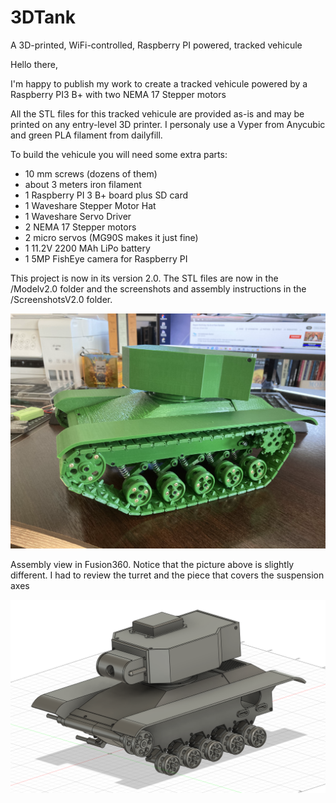 # 3DTank
A 3D-printed, WiFi-controlled, Raspberry PI powered,  tracked vehicule

Hello there,

I'm happy to publish my work to create a tracked vehicule powered by a Raspberry PI3 B+ with two NEMA 17 Stepper motors

All the STL files for this tracked vehicule are provided as-is and may be printed on any entry-level 3D printer.
I personaly use a Vyper from Anycubic and green PLA filament from dailyfill.

To build the vehicule you will need some extra parts:

- 10 mm screws (dozens of them)
- about 3 meters iron filament
- 1 Raspberry PI 3 B+ board plus SD card
- 1 Waveshare Stepper Motor Hat
- 1 Waveshare Servo Driver
- 2 NEMA 17 Stepper motors
- 2 micro servos (MG90S makes it just fine)
- 1 11.2V 2200 MAh LiPo battery
- 1 5MP FishEye camera for Raspberry PI

This project is now in its version 2.0. The STL files are now in the /Modelv2.0 folder and the screenshots and assembly instructions in the /ScreenshotsV2.0 folder.

![General view](https://github.com/renaudet/3DTank/blob/main/ScreenshotsV2.0/tank3D_v2.0.png?raw=true)

Assembly view in Fusion360. Notice that the picture above is slightly different. I had to review the turret and the piece that covers the suspension axes

![General view](https://github.com/renaudet/3DTank/blob/main/ScreenshotsV2.0/build_23.PNG?raw=true)